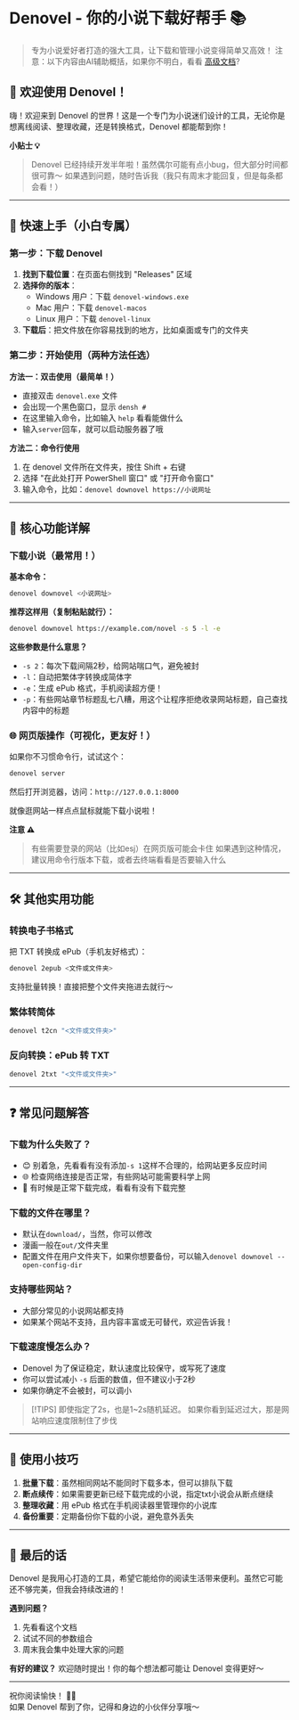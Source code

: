 # Denovel - 你的小说下载好帮手 📚

> 专为小说爱好者打造的强大工具，让下载和管理小说变得简单又高效！
> 注意：以下内容由AI辅助概括，如果你不明白，看看 [高级文档](advanced.md)?

## 🎉 欢迎使用 Denovel！

嗨！欢迎来到 Denovel 的世界！这是一个专门为小说迷们设计的工具，无论你是想离线阅读、整理收藏，还是转换格式，Denovel 都能帮到你！

**小贴士 💡**
> Denovel 已经持续开发半年啦！虽然偶尔可能有点小bug，但大部分时间都很可靠～
> 如果遇到问题，随时告诉我（我只有周末才能回复，但是每条都会看！）

---

## 🚀 快速上手（小白专属）

### 第一步：下载 Denovel

1. **找到下载位置**：在页面右侧找到 "Releases" 区域
2. **选择你的版本**：
   - Windows 用户：下载 `denovel-windows.exe`
   - Mac 用户：下载 `denovel-macos`
   - Linux 用户：下载 `denovel-linux`
3. **下载后**：把文件放在你容易找到的地方，比如桌面或专门的文件夹

### 第二步：开始使用（两种方法任选）

**方法一：双击使用（最简单！）**
- 直接双击 `denovel.exe` 文件
- 会出现一个黑色窗口，显示 `densh #`
- 在这里输入命令，比如输入 `help` 看看能做什么
- 输入`server`回车，就可以启动服务器了哦

**方法二：命令行使用**
1. 在 denovel 文件所在文件夹，按住 Shift + 右键
2. 选择 "在此处打开 PowerShell 窗口" 或 "打开命令窗口"
3. 输入命令，比如：`denovel downovel https://小说网址`

---

## 📖 核心功能详解

### 下载小说（最常用！）

**基本命令：**
```sh
denovel downovel <小说网址>
```

**推荐这样用（复制粘贴就行）：**
```sh
denovel downovel https://example.com/novel -s 5 -l -e
```

**这些参数是什么意思？**
- `-s 2`：每次下载间隔2秒，给网站喘口气，避免被封
- `-l`：自动把繁体字转换成简体字
- `-e`：生成 ePub 格式，手机阅读超方便！
- `-p`：有些网站章节标题乱七八糟，用这个让程序拒绝收录网站标题，自己查找内容中的标题

### 🌐 网页版操作（可视化，更友好！）

如果你不习惯命令行，试试这个：

```sh
denovel server
```
然后打开浏览器，访问：`http://127.0.0.1:8000`

就像逛网站一样点点鼠标就能下载小说啦！

**注意 ⚠️**
> 有些需要登录的网站（比如esj）在网页版可能会卡住
> 如果遇到这种情况，建议用命令行版本下载，或者去终端看看是否要输入什么

---

## 🛠️ 其他实用功能

### 转换电子书格式

把 TXT 转换成 ePub（手机友好格式）：
```sh
denovel 2epub <文件或文件夹>
```

支持批量转换！直接把整个文件夹拖进去就行～

### 繁体转简体

```sh
denovel t2cn "<文件或文件夹>"
```

### 反向转换：ePub 转 TXT

```sh
denovel 2txt "<文件或文件夹>"
```

---

## ❓ 常见问题解答

### 下载为什么失败了？
- 😊 别着急，先看看有没有添加`-s 1`这样不合理的，给网站更多反应时间
- 🌐 检查网络连接是否正常，有些网站可能需要科学上网
- 🔄 有时候是正常下载完成，看看有没有下载完整

### 下载的文件在哪里？
- 默认在`download/`，当然，你可以修改
- 漫画一般在`out/`文件夹里
- 配置文件在用户文件夹下，如果你想要备份，可以输入`denovel downovel --open-config-dir`

### 支持哪些网站？
- 大部分常见的小说网站都支持
- 如果某个网站不支持，且内容丰富或无可替代，欢迎告诉我！

### 下载速度慢怎么办？
- Denovel 为了保证稳定，默认速度比较保守，或写死了速度
- 你可以尝试减小 `-s` 后面的数值，但不建议小于2秒
- 如果你确定不会被封，可以调小

> [!TIPS]
> 即使指定了2s，也是1~2s随机延迟。
> 如果你看到延迟过大，那是网站响应速度限制住了步伐

---

## 🎯 使用小技巧

1. **批量下载**：虽然相同网站不能同时下载多本，但可以排队下载
2. **断点续传**：如果需要更新已经下载完成的小说，指定txt小说会从断点继续
3. **整理收藏**：用 ePub 格式在手机阅读器里管理你的小说库
4. **备份重要**：定期备份你下载的小说，避免意外丢失

---

## 💝 最后的话

Denovel 是我用心打造的工具，希望它能给你的阅读生活带来便利。虽然它可能还不够完美，但我会持续改进的！

**遇到问题？**
1. 先看看这个文档
2. 试试不同的参数组合
3. 周末我会集中处理大家的问题

**有好的建议？**
欢迎随时提出！你的每个想法都可能让 Denovel 变得更好～

---

祝你阅读愉快！ 📖✨  
如果 Denovel 帮到了你，记得和身边的小伙伴分享哦～